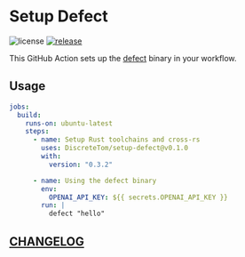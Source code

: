 # Setup Defect

![license](https://img.shields.io/github/license/DiscreteTom/setup-defect?style=flat-square)
[![release](https://img.shields.io/github/v/release/DiscreteTom/setup-defect?style=flat-square)](https://github.com/DiscreteTom/setup-defect/releases/latest)

This GitHub Action sets up the [defect](https://github.com/DiscreteTom/defect) binary in your workflow.

## Usage

```yaml
jobs:
  build:
    runs-on: ubuntu-latest
    steps:
      - name: Setup Rust toolchains and cross-rs
        uses: DiscreteTom/setup-defect@v0.1.0
        with:
          version: "0.3.2"

      - name: Using the defect binary
        env:
          OPENAI_API_KEY: ${{ secrets.OPENAI_API_KEY }}
        run: |
          defect "hello"
```

## [CHANGELOG](./CHANGELOG.md)
